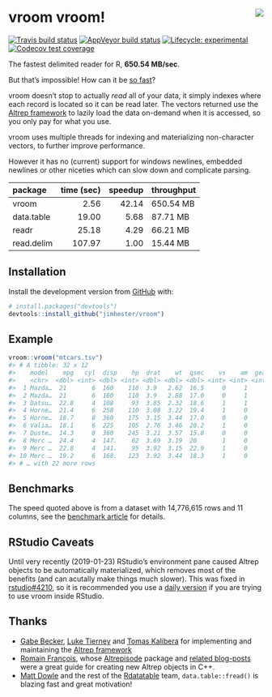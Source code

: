 
<!-- README.md is generated from README.Rmd. Please edit that file -->

# vroom vroom\! <a href="http://jimhester.github.io/vroom"><img src="https://i.gifer.com/2TjY.gif" align="right" /></a>

<!-- badges: start -->

[![Travis build
status](https://travis-ci.org/jimhester/vroom.svg?branch=master)](https://travis-ci.org/jimhester/vroom)
[![AppVeyor build
status](https://ci.appveyor.com/api/projects/status/github/jimhester/vroom?branch=master&svg=true)](https://ci.appveyor.com/project/jimhester/vroom)
[![Lifecycle:
experimental](https://img.shields.io/badge/lifecycle-experimental-orange.svg)](https://www.tidyverse.org/lifecycle/#experimental)
[![Codecov test
coverage](https://codecov.io/gh/jimhester/vroom/branch/master/graph/badge.svg)](https://codecov.io/gh/jimhester/vroom?branch=master)
<!-- badges: end -->

The fastest delimited reader for R, **650.54 MB/sec**.

But that’s impossible\! How can it be [so
fast](https://jimhester.github.io/vroom/articles/benchmarks/benchmarks.html)?

vroom doesn’t stop to actually *read* all of your data, it simply
indexes where each record is located so it can be read later. The
vectors returned use the [Altrep
framework](https://svn.r-project.org/R/branches/ALTREP/ALTREP.html) to
lazily load the data on-demand when it is accessed, so you only pay for
what you use.

vroom uses multiple threads for indexing and materializing non-character
vectors, to further improve performance.

However it has no (current) support for windows newlines, embedded
newlines or other niceties which can slow down and complicate parsing.

| package    | time (sec) | speedup | throughput |
| :--------- | ---------: | ------: | :--------- |
| vroom      |       2.56 |   42.14 | 650.54 MB  |
| data.table |      19.00 |    5.68 | 87.71 MB   |
| readr      |      25.18 |    4.29 | 66.21 MB   |
| read.delim |     107.97 |    1.00 | 15.44 MB   |

## Installation

Install the development version from [GitHub](https://github.com/) with:

``` r
# install.packages("devtools")
devtools::install_github("jimhester/vroom")
```

## Example

``` r
vroom::vroom("mtcars.tsv")
#> # A tibble: 32 x 12
#>    model    mpg   cyl  disp    hp  drat    wt  qsec    vs    am  gear  carb
#>    <chr>  <dbl> <int> <dbl> <int> <dbl> <dbl> <dbl> <int> <int> <int> <int>
#>  1 Mazda…  21       6  160    110  3.9   2.62  16.5     0     1     4     4
#>  2 Mazda…  21       6  160    110  3.9   2.88  17.0     0     1     4     4
#>  3 Datsu…  22.8     4  108     93  3.85  2.32  18.6     1     1     4     1
#>  4 Horne…  21.4     6  258    110  3.08  3.22  19.4     1     0     3     1
#>  5 Horne…  18.7     8  360    175  3.15  3.44  17.0     0     0     3     2
#>  6 Valia…  18.1     6  225    105  2.76  3.46  20.2     1     0     3     1
#>  7 Duste…  14.3     8  360    245  3.21  3.57  15.8     0     0     3     4
#>  8 Merc …  24.4     4  147.    62  3.69  3.19  20       1     0     4     2
#>  9 Merc …  22.8     4  141.    95  3.92  3.15  22.9     1     0     4     2
#> 10 Merc …  19.2     6  168.   123  3.92  3.44  18.3     1     0     4     4
#> # … with 22 more rows
```

## Benchmarks

The speed quoted above is from a dataset with 14,776,615 rows and 11
columns, see the [benchmark
article](https://jimhester.github.io/vroom/articles/benchmarks/benchmarks.html)
for details.

## RStudio Caveats

Until very recently (2019-01-23) RStudio’s environment pane caused
Altrep objects to be automatically materialized, which removes most of
the benefits (and can acutally make things much slower). This was fixed
in [rstudio\#4210](https://github.com/rstudio/rstudio/pull/4210), so it
is recommended you use a [daily version](https://dailies.rstudio.com/)
if you are trying to use vroom inside RStudio.

## Thanks

  - [Gabe Becker](https://twitter.com/groundwalkergmb), [Luke
    Tierney](https://stat.uiowa.edu/~luke/) and [Tomas
    Kalibera](https://github.com/kalibera) for implementing and
    maintaining the [Altrep
    framework](https://svn.r-project.org/R/branches/ALTREP/ALTREP.html)
  - [Romain François](https://twitter.com/romain_francois), whose
    [Altrepisode](https://purrple.cat/blog/2018/10/14/altrep-and-cpp/)
    package and [related
    blog-posts](https://purrple.cat/blog/2018/10/14/altrep-and-cpp/)
    were a great guide for creating new Altrep objects in C++.
  - [Matt Dowle](https://twitter.com/mattdowle) and the rest of the
    [Rdatatable](https://github.com/Rdatatable) team,
    `data.table::fread()` is blazing fast and great motivation\!
